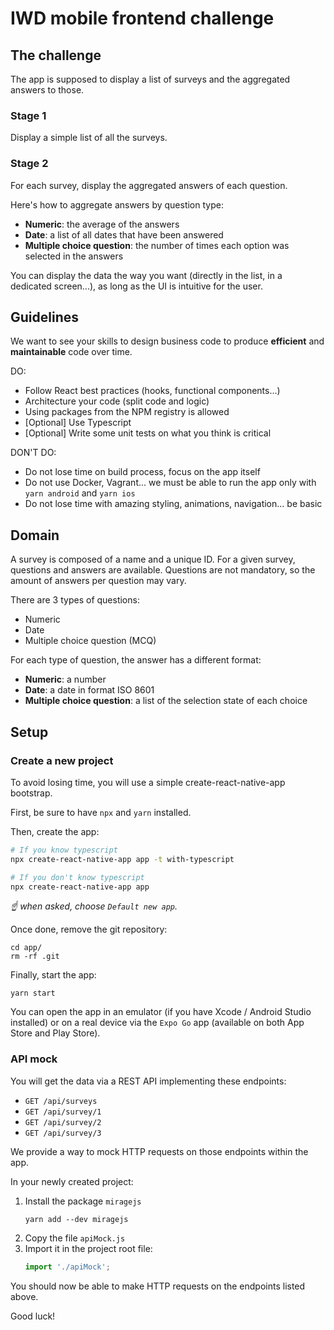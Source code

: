 # IWD mobile frontend challenge

## The challenge

The app is supposed to display a list of surveys and the aggregated answers to
those.

### Stage 1

Display a simple list of all the surveys.

### Stage 2

For each survey, display the aggregated answers of each question.

Here's how to aggregate answers by question type:
- **Numeric**: the average of the answers
- **Date**: a list of all dates that have been answered
- **Multiple choice question**: the number of times each option was selected in the answers

You can display the data the way you want (directly in the list, in a dedicated screen...), 
as long as the UI is intuitive for the user.

## Guidelines

We want to see your skills to design business code to produce **efficient** and **maintainable** code over time.

DO:

- Follow React best practices (hooks, functional components...)
- Architecture your code (split code and logic)
- Using packages from the NPM registry is allowed
- [Optional] Use Typescript
- [Optional] Write some unit tests on what you think is critical

DON'T DO:

- Do not lose time on build process, focus on the app itself
- Do not use Docker, Vagrant... we must be able to run the app only with `yarn android` and `yarn ios`
- Do not lose time with amazing styling, animations, navigation... be basic

## Domain

A survey is composed of a name and a unique ID. For a given survey, questions
and answers are available. Questions are not mandatory, so the amount of answers
per question may vary.

There are 3 types of questions:

- Numeric
- Date
- Multiple choice question (MCQ)

For each type of question, the answer has a different format:

- **Numeric**: a number
- **Date**: a date in format ISO 8601
- **Multiple choice question**: a list of the selection state of each choice

## Setup

### Create a new project

To avoid losing time, you will use a simple create-react-native-app bootstrap.

First, be sure to have `npx` and `yarn` installed.

Then, create the app:

```bash
# If you know typescript
npx create-react-native-app app -t with-typescript

# If you don't know typescript
npx create-react-native-app app
```

*☝️ when asked, choose `Default new app`.*

Once done, remove the git repository:

```shell
cd app/
rm -rf .git
```

Finally, start the app:

```
yarn start
```

You can open the app in an emulator (if you have Xcode / Android Studio installed) or on a real device via the `Expo Go` app (available on both App Store and Play Store).

### API mock

You will get the data via a REST API implementing these endpoints:
- `GET /api/surveys`
- `GET /api/survey/1`
- `GET /api/survey/2`
- `GET /api/survey/3`

We provide a way to mock HTTP requests on those endpoints within the app.

In your newly created project:

1. Install the package `miragejs`
   ```shell
   yarn add --dev miragejs
   ```
2. Copy the file `apiMock.js`
3. Import it in the project root file:
   ```js
   import './apiMock';
   ```

You should now be able to make HTTP requests on the endpoints listed above.

Good luck!
